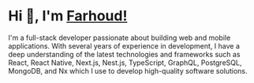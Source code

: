 # Hi 👋, I'm [Farhoud!](https://www.linkedin.com/in/farhoodshapouran/)

I'm a full-stack developer passionate about building web and mobile applications. With several years of experience in development, I have a deep understanding of the latest technologies and frameworks such as React, React Native, Next.js, Nest.js, TypeScript, GraphQL, PostgreSQL, MongoDB, and Nx which I use to develop high-quality software solutions.
